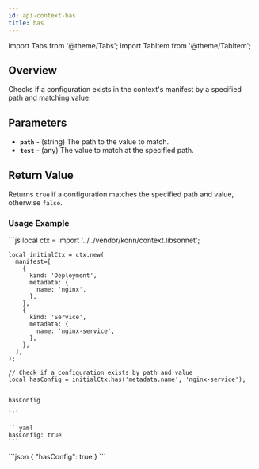 ```yaml
---
id: api-context-has
title: has
---
```


import Tabs from '@theme/Tabs';
import TabItem from '@theme/TabItem';


## Overview
Checks if a configuration exists in the context's manifest by a specified path and matching value.

## Parameters
- **`path`** - (string) The path to the value to match.
- **`test`** - (any) The value to match at the specified path.

## Return Value
Returns `true` if a configuration matches the specified path and value, otherwise `false`.
### Usage Example


<Tabs>
    <TabItem value="jsonnet" label="Jsonnet" default>
    ```js
    local ctx = import '../../vendor/konn/context.libsonnet';

    local initialCtx = ctx.new(
      manifest=[
        {
          kind: 'Deployment',
          metadata: {
            name: 'nginx',
          },
        },
        {
          kind: 'Service',
          metadata: {
            name: 'nginx-service',
          },
        },
      ],
    );

    // Check if a configuration exists by path and value
    local hasConfig = initialCtx.has('metadata.name', 'nginx-service');

    
    hasConfig
    
    ```
  </TabItem>
  <TabItem value="yaml" label="YAML Output">

    ```yaml
    hasConfig: true
    ```
  </TabItem>
  <TabItem value="json" label="JSON Output">
    ```json
    {
      "hasConfig": true
    }
    ```  
    </TabItem>
</Tabs>